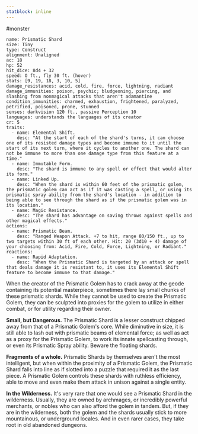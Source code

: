 ```yaml
---
statblock: inline
---
```

 #monster 

```statblock
name: Prismatic Shard
size: Tiny
type: Construct
alignment: Unaligned
ac: 18
hp: 52
hit_dice: 8d4 + 32
speed: O ft., fly 30 ft. (hover)
stats: [9, 19, 18, 3, 10, 5]
damage_resistances: acid, cold, fire, force, lightning, radiant
damage_immunities: poison, psychic; bludgeoning, piercing, and slashing from nonmagical attacks that aren't adamantine
condition_immunities: charmed, exhaustion, frightened, paralyzed, petrified, poisoned, prone, stunned
senses: darkvision 120 ft., passive Perception 10
languages: understands the languages of its creator
cr: 5
traits:
  - name: Elemental Shift.
    desc: "At the start of each of the shard's turns, it can choose one of its resisted damage types and become immune to it until the start of its next turn, where it cycles to another one. The shard can not be immune to more than one damage type from this feature at a time."
  - name: Immutable Form.
    desc: "The shard is immune to any spell or effect that would alter its form."
  - name: Linked Up.
    desc: "When the shard is within 60 feet of the prismatic golem, the prismatic golem can act as if it was casting a spell, or using its prismatic spray ability from the shard's location - in addition to being able to see through the shard as if the prismatic golem was in its location."
  - name: Magic Resistance.
    desc: "The shard has advantage on saving throws against spells and other magical effects."
actions:
  - name: Prismatic Beam.
    desc: "Ranged Weapon Attack. +7 to hit, range 80/150 ft., up to two targets within 30 ft of each other. Hit: 20 (3d10 + 4) damage of your choosing from: Acid, Fire, Cold, Force, Lightning, or Radiant."
reactions:
  - name: Rapid Adaptation.
    desc: "When the Prismatic Shard is targeted by an attack or spell that deals damage it is resistant to, it uses its Elemental Shift feature to become immune to that damage."
```

When the creator of the Prismatic Golem has to crack away at the geode containing its potential masterpiece, sometimes there lay small chunks of these prismatic shards. While they cannot be used to create the Prismatic Golem, they can be sculpted into proxies for the golem to utilize in either combat, or for utility regarding their owner.

**Small, but Dangerous.** The Prismatic Shard is a lesser construct chipped away from that of a Prismatic Golem's core. While diminutive in size, it is still able to lash out with prismatic beams of elemental force; as well as act as a proxy for the Prismatic Golem, to work its innate spellcasting through, or even its Prismatic Spray ability. Beware the floating shards.

**Fragments of a whole.** Prismatic Shards by themselves aren't the most intelligent, but when within the proximity of a Prismatic Golem, the Prismatic Shard falls into line as if slotted into a puzzle that required it as the last piece. A Prismatic Golem controls these shards with ruthless efficiency, able to move and even make them attack in unison against a single entity.

**In the Wilderness.** It's very rare that one would see a Prismatic Shard in the wilderness. Usually, they are owned by archmages, or incredibly powerful merchants, or nobles who can also afford the golem in tandem. But, if they are in the wilderness, both the golem and the shards usually stick to more mountainous, or underground locales. And in even rarer cases, they take root in old abandoned dungeons.
